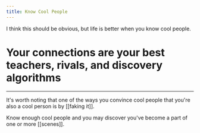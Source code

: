 ```yaml
---
title: Know Cool People
---
```

I think this should be obvious, but life is better when you know cool people.
# Your connections are your best teachers, rivals, and discovery algorithms

---
It's worth noting that one of the ways you convince cool people that you're also a cool person is by [[faking it]].

Know enough cool people and you may discover you've become a part of one or more [[scenes]].